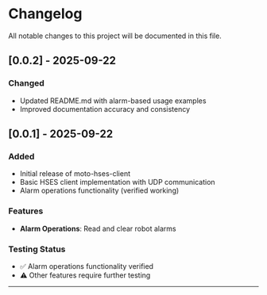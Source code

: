 # Changelog

All notable changes to this project will be documented in this file.

## [0.0.2] - 2025-09-22

### Changed
- Updated README.md with alarm-based usage examples
- Improved documentation accuracy and consistency

## [0.0.1] - 2025-09-22

### Added
- Initial release of moto-hses-client
- Basic HSES client implementation with UDP communication
- Alarm operations functionality (verified working)

### Features
- **Alarm Operations**: Read and clear robot alarms

### Testing Status
- ✅ Alarm operations functionality verified
- ⚠️ Other features require further testing

---
